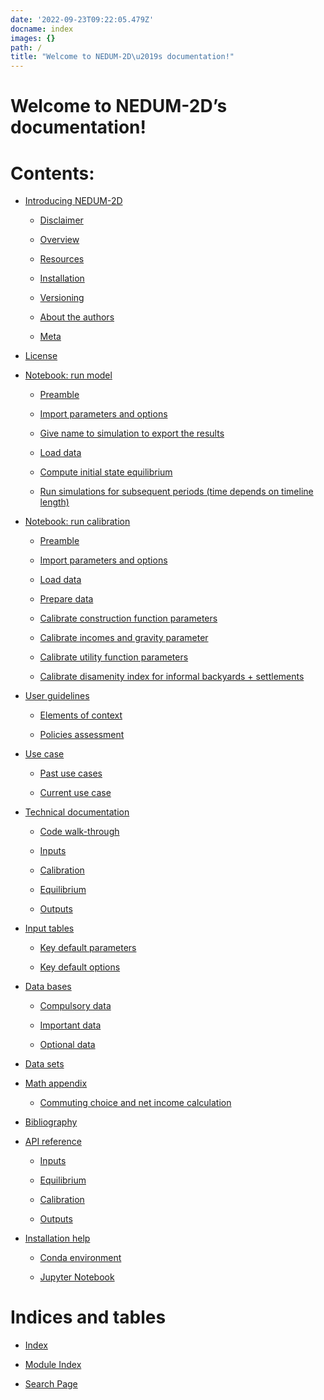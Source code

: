 ```yaml
---
date: '2022-09-23T09:22:05.479Z'
docname: index
images: {}
path: /
title: "Welcome to NEDUM-2D\u2019s documentation!"
---
```


# Welcome to NEDUM-2D’s documentation!

# Contents:


* [Introducing NEDUM-2D]()


    * [Disclaimer](#disclaimer)


    * [Overview](#overview)


    * [Resources](#resources)


    * [Installation](#installation)


    * [Versioning](#versioning)


    * [About the authors](#about-the-authors)


    * [Meta](#meta)


* [License]()


* [Notebook: run model]()


    * [Preamble](#Preamble)


    * [Import parameters and options](#Import-parameters-and-options)


    * [Give name to simulation to export the results](#Give-name-to-simulation-to-export-the-results)


    * [Load data](#Load-data)


    * [Compute initial state equilibrium](#Compute-initial-state-equilibrium)


    * [Run simulations for subsequent periods (time depends on timeline length)](#Run-simulations-for-subsequent-periods-(time-depends-on-timeline-length))


* [Notebook: run calibration]()


    * [Preamble](#Preamble)


    * [Import parameters and options](#Import-parameters-and-options)


    * [Load data](#Load-data)


    * [Prepare data](#Prepare-data)


    * [Calibrate construction function parameters](#Calibrate-construction-function-parameters)


    * [Calibrate incomes and gravity parameter](#Calibrate-incomes-and-gravity-parameter)


    * [Calibrate utility function parameters](#Calibrate-utility-function-parameters)


    * [Calibrate disamenity index for informal backyards + settlements](#Calibrate-disamenity-index-for-informal-backyards-+-settlements)


* [User guidelines]()


    * [Elements of context](#elements-of-context)


    * [Policies assessment](#policies-assessment)


* [Use case]()


    * [Past use cases](#past-use-cases)


    * [Current use case](#current-use-case)


* [Technical documentation]()


    * [Code walk-through](#code-walk-through)


    * [Inputs](#inputs)


    * [Calibration](#calibration)


    * [Equilibrium](#equilibrium)


    * [Outputs](#outputs)


* [Input tables]()


    * [Key default parameters](#key-default-parameters)


    * [Key default options](#key-default-options)


* [Data bases]()


    * [Compulsory data](#compulsory-data)


    * [Important data](#important-data)


    * [Optional data](#optional-data)


* [Data sets]()


* [Math appendix]()


    * [Commuting choice and net income calculation](#commuting-choice-and-net-income-calculation)


* [Bibliography]()


* [API reference]()


    * [Inputs](#inputs)


    * [Equilibrium](#equilibrium)


    * [Calibration](#calibration)


    * [Outputs](#outputs)


* [Installation help]()


    * [Conda environment](#conda-environment)


    * [Jupyter Notebook](#jupyter-notebook)


# Indices and tables


* [Index]()


* [Module Index]()


* [Search Page]()
